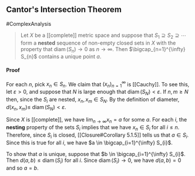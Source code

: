 ## Cantor's Intersection Theorem
#ComplexAnalysis  


>Let $X$ be a [[complete]] metric space and suppose that $S_{1} \supseteq S_{2} \supseteq\cdots$ form a **nested** sequence of non-empty closed sets in $X$ with the property that $\operatorname{diam}\left(S_{n}\right) \rightarrow 0$ as $n \rightarrow \infty$. Then $\bigcap_{n=1}^{\infty} S_{n}$ contains a unique point $a .$

#### Proof
For each $n$, pick $x_{n} \in S_{n}$. We claim that $\left(x_{n}\right)_{n=1}^{\infty}$ is [[Cauchy]]. To see this, let $\varepsilon>0$, and suppose that $N$ is large enough that $\operatorname{diam}\left(S_{N}\right)<\varepsilon$. If $n, m \geqslant N$ then, since the $S_{i}$ are nested, $x_{n}, x_{m} \in S_{N} .$ By the definition of diameter, $d\left(x_{n}, x_{m}\right) \leqslant$ $\operatorname{diam}\left(S_{N}\right)<\varepsilon$.

Since $X$ is [[complete]], we have $\lim _{n \rightarrow \infty} x_{n}=a$ for some $a$. For each $i$, the **nesting** property of the sets $S_{i}$ implies that we have $x_{n} \in S_{i}$ for all $i \leqslant n$. Therefore, since $S_{i}$ is closed, [[Closure#Corollary 5.1.5]] tells us that $a \in S_{i}$. Since this is true for all $i$, we have $a \in \bigcap_{i=1}^{\infty} S_{i}$.

To show that $a$ is unique, suppose that $b \in \bigcap_{i=1}^{\infty} S_{i}$. Then $d(a, b) \leqslant \operatorname{diam}\left(S_{i}\right)$ for all $i$. Since $\operatorname{diam}\left(S_{i}\right) \rightarrow 0$, we have $d(a, b)=0$ and so $a=b$.